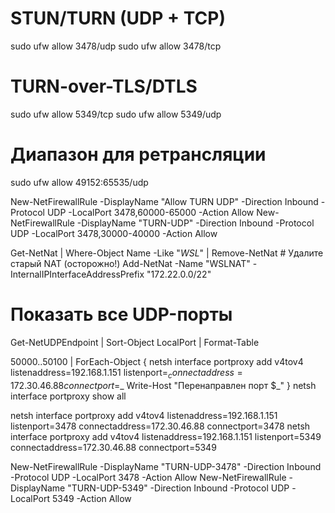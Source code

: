 # STUN/TURN (UDP + TCP)
sudo ufw allow 3478/udp
sudo ufw allow 3478/tcp

# TURN-over-TLS/DTLS
sudo ufw allow 5349/tcp
sudo ufw allow 5349/udp

# Диапазон для ретрансляции
sudo ufw allow 49152:65535/udp


New-NetFirewallRule -DisplayName "Allow TURN UDP" -Direction Inbound -Protocol UDP -LocalPort 3478,60000-65000 -Action Allow
New-NetFirewallRule -DisplayName "TURN-UDP" -Direction Inbound -Protocol UDP -LocalPort 3478,30000-40000 -Action Allow


Get-NetNat | Where-Object Name -Like "*WSL*" | Remove-NetNat  # Удалите старый NAT (осторожно!)
Add-NetNat -Name "WSLNAT" -InternalIPInterfaceAddressPrefix "172.22.0.0/22"

# Показать все UDP-порты
Get-NetUDPEndpoint | Sort-Object LocalPort | Format-Table

50000..50100 | ForEach-Object {
netsh interface portproxy add v4tov4 listenaddress=192.168.1.151 listenport=$_ connectaddress=172.30.46.88 connectport=$_
Write-Host "Перенаправлен порт $_"
}
netsh interface portproxy show all

netsh interface portproxy add v4tov4 listenaddress=192.168.1.151 listenport=3478 connectaddress=172.30.46.88 connectport=3478
netsh interface portproxy add v4tov4 listenaddress=192.168.1.151 listenport=5349 connectaddress=172.30.46.88 connectport=5349

New-NetFirewallRule -DisplayName "TURN-UDP-3478" -Direction Inbound -Protocol UDP -LocalPort 3478 -Action Allow
New-NetFirewallRule -DisplayName "TURN-UDP-5349" -Direction Inbound -Protocol UDP -LocalPort 5349 -Action Allow